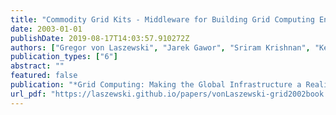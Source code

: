 ```yaml
---
title: "Commodity Grid Kits - Middleware for Building Grid Computing Environments"
date: 2003-01-01
publishDate: 2019-08-17T14:03:57.910272Z
authors: ["Gregor von Laszewski", "Jarek Gawor", "Sriram Krishnan", "Keith Jackson"]
publication_types: ["6"]
abstract: ""
featured: false
publication: "*Grid Computing: Making the Global Infrastructure a Reality*"
url_pdf: "https://laszewski.github.io/papers/vonLaszewski-grid2002book.pdf"
---
```


